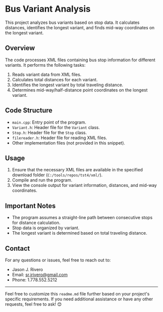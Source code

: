 
# Bus Variant Analysis

This project analyzes bus variants based on stop data. It calculates distances, identifies the longest variant, and finds mid-way coordinates on the longest variant.

## Overview

The code processes XML files containing bus stop information for different variants. It performs the following tasks:

1. Reads variant data from XML files.
2. Calculates total distances for each variant.
3. Identifies the longest variant by total traveling distance.
4. Determines mid-way/half-distance point coordinates on the longest variant.

## Code Structure

- `main.cpp`: Entry point of the program.
- `Variant.h`: Header file for the `Variant` class.
- `Stop.h`: Header file for the `Stop` class.
- `filereader.h`: Header file for reading XML files.
- Other implementation files (not provided in this snippet).

## Usage

1. Ensure that the necessary XML files are available in the specified download folder (`C:/tools/repos/tst4/xml/`).
2. Compile and run the program.
3. View the console output for variant information, distances, and mid-way coordinates.

## Important Notes

- The program assumes a straight-line path between consecutive stops for distance calculation.
- Stop data is organized by variant.
- The longest variant is determined based on total traveling distance.

## Contact

For any questions or issues, feel free to reach out to:

- Jason J. Rivero
- Email: sr.jrivero@gmail.com
- Phone: 1.778.552.5212

---

Feel free to customize this `readme.md` file further based on your project's specific requirements. If you need additional assistance or have any other requests, feel free to ask! 😊
